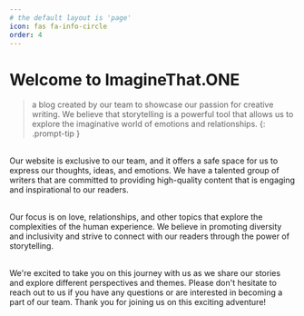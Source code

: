 ```yaml
---
# the default layout is 'page'
icon: fas fa-info-circle
order: 4
---
```


# Welcome to ImagineThat.ONE<br>
> a blog created by our team to showcase our passion for creative writing. We believe that storytelling is a powerful tool that allows us to explore the imaginative world of emotions and relationships. 
{: .prompt-tip }
> 
<br>
Our website is exclusive to our team, and it offers a safe space for us to express our thoughts, ideas, and emotions. We have a talented group of writers that are committed to providing high-quality content that is engaging and inspirational to our readers. <br><br>

Our focus is on love, relationships, and other topics that explore the complexities of the human experience. We believe in promoting diversity and inclusivity and strive to connect with our readers through the power of storytelling. <br><br>

We're excited to take you on this journey with us as we share our stories and explore different perspectives and themes. Please don't hesitate to reach out to us if you have any questions or are interested in becoming a part of our team. Thank you for joining us on this exciting adventure!
